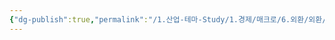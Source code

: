 ```yaml
---
{"dg-publish":true,"permalink":"/1.산업-테마-Study/1.경제/매크로/6.외환/외환/","created":"2024-11-20T21:02:27.341+09:00","updated":"2025-06-03T20:07:19.865+09:00"}
---
```



